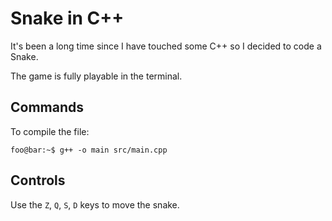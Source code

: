 # Snake in C++

It's been a long time since I have touched some C++ so I decided to code a Snake. 

The game is fully playable in the terminal.

## Commands

To compile the file: 
```console
foo@bar:~$ g++ -o main src/main.cpp
```

## Controls 

Use the `Z`, `Q`, `S`, `D` keys to move the snake.
